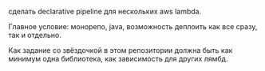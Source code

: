 сделать declarative pipeline для нескольких aws lambda.

Главное условие: монорепо, java, возможность деплоить как все сразу, так и отдельно.

Как задание со звёздочкой в этом репозитории должна быть как минимум одна библиотека, как зависимость для других лямбд.

